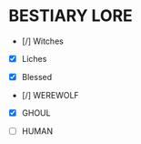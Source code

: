 # BESTIARY LORE

- [/] Witches

- [x] Liches

- [x] Blessed

- [/] WEREWOLF

- [x] GHOUL

- [ ] HUMAN
